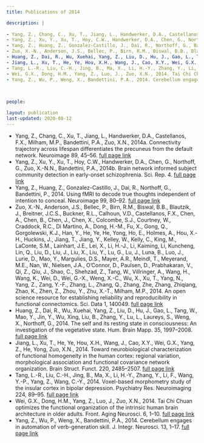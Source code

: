 ```yaml
---
title: Publications of 2014

description: |
 
- Yang, Z., Chang, C., Xu, T., Jiang, L., Handwerker, D.A., Castellanos, F.X., Milham, M.P., Bandettini, P.A., Zuo, X.N., 2014a. Connectivity trajectory across lifespan differentiates the precuneus from the default network. Neuroimage 89, 45–56. [full page link](https://doi.org/10.1016/j.neuroimage.2013.10.039)
- Yang, Z., Xu, Y., Xu, T., Hoy, C.W., Handwerker, D.A., Chen, G., Northoff, G., Zuo, X.-N.N., Bandettini, P.A., 2014b. Brain network informed subject community detection in early-onset schizophrenia. Sci. Rep. 4. [full page link](https://doi.org/10.1038/srep05549)
- Yang, Z., Huang, Z., Gonzalez-Castillo, J., Dai, R., Northoff, G., Bandettini, P., 2014. Using fMRI to decode true thoughts independent of intention to conceal. Neuroimage 99, 80–92. [full page link](https://doi.org/10.1016/j.neuroimage.2014.05.034)
- Zuo, X.-N., Anderson, J.S., Bellec, P., Birn, R.M., Biswal, B.B., Blautzik, J., Breitner, J.C.S., Buckner, R.L., Calhoun, V.D., Castellanos, F.X., Chen, A., Chen, B., Chen, J., Chen, X., Colcombe, S.J., Courtney, W., Craddock, R.C., Di Martino, A., Dong, H.-M., Fu, X., Gong, Q., Gorgolewski, K.J., Han, Y., He, Ye, He, Yong, Ho, E., Holmes, A., Hou, X.-H., Huckins, J., Jiang, T., Jiang, Y., Kelley, W., Kelly, C., King, M., LaConte, S.M., Lainhart, J.E., Lei, X., Li, H.-J., Li, Kaiming, Li, Kuncheng, Lin, Q., Liu, D., Liu, J., Liu, X., Liu, Y., Lu, G., Lu, J., Luna, B., Luo, J., Lurie, D., Mao, Y., Margulies, D.S., Mayer, A.R., Meindl, T., Meyerand, M.E., Nan, W., Nielsen, J.A., O’Connor, D., Paulsen, D., Prabhakaran, V., Qi, Z., Qiu, J., Shao, C., Shehzad, Z., Tang, W., Villringer, A., Wang, H., Wang, K., Wei, D., Wei, G.-X., Weng, X.-C., Wu, X., Xu, T., Yang, N., Yang, Z., Zang, Y.-F., Zhang, L., Zhang, Q., Zhang, Zhe, Zhang, Zhiqiang, Zhao, K., Zhen, Z., Zhou, Y., Zhu, X.-T., Milham, M.P., 2014. An open science resource for establishing reliability and reproducibility in functional connectomics. Sci. Data 1, 140049. [full page link](https://doi.org/10.1038/sdata.2014.49)
- Huang, Z., Dai, R., Wu, Xuehai, Yang, Z., Liu, D., Hu, J., Gao, L., Tang, W., Mao, Y., Jin, Y., Wu, Xing, Liu, B., Zhang, Y., Lu, L., Laureys, S., Weng, X., Northoff, G., 2014. The self and its resting state in consciousness: An investigation of the vegetative state. Hum. Brain Mapp. 35, 1997–2008. [full page link](https://doi.org/10.1002/hbm.22308)
- Jiang, L., Xu, T., He, Ye, Hou, X.H., Wang, J., Cao, X.Y., Wei, G.X., Yang, Z., He, Yong, Zuo, X.N., 2014. Toward neurobiological characterization of functional homogeneity in the human cortex: regional variation, morphological association and functional covariance network organization. Brain Struct. Funct. 220, 2485–2507. [full page link](https://doi.org/10.1007/s00429-014-0795-8)
- Tang, L.-R., Liu, C.-H., Jing, B., Ma, X., Li, H.-Y., Zhang, Y., Li, F., Wang, Y.-P., Yang, Z., Wang, C.-Y., 2014. Voxel-based morphometry study of the insular cortex in bipolar depression. Psychiatry Res. Neuroimaging 224, 89–95. [full page link](https://doi.org/10.1016/j.pscychresns.2014.08.004)
- Wei, G.X., Dong, H.M., Yang, Z., Luo, J., Zuo, X.N., 2014. Tai Chi Chuan optimizes the functional organization of the intrinsic human brain architecture in older adults. Front. Aging Neurosci. 6, 1–10. [full page link](https://doi.org/10.3389/fnagi.2014.00074)
- Yang, Z., Wu, P., Weng, X., Bandettini, P.A., 2014. Cerebellum engages in automation of verb-generation skill. J. Integr. Neurosci. 13, 1–17. [full page link](https://doi.org/10.1142/S0219635214500010)

  
  
people:

layout: publication
last-updated: 2020-08-12
---
```


- Yang, Z., Chang, C., Xu, T., Jiang, L., Handwerker, D.A., Castellanos, F.X., Milham, M.P., Bandettini, P.A., Zuo, X.N., 2014a. Connectivity trajectory across lifespan differentiates the precuneus from the default network. Neuroimage 89, 45–56. [full page link](https://doi.org/10.1016/j.neuroimage.2013.10.039)
- Yang, Z., Xu, Y., Xu, T., Hoy, C.W., Handwerker, D.A., Chen, G., Northoff, G., Zuo, X.-N.N., Bandettini, P.A., 2014b. Brain network informed subject community detection in early-onset schizophrenia. Sci. Rep. 4. [full page link](https://doi.org/10.1038/srep05549)
- Yang, Z., Huang, Z., Gonzalez-Castillo, J., Dai, R., Northoff, G., Bandettini, P., 2014. Using fMRI to decode true thoughts independent of intention to conceal. Neuroimage 99, 80–92. [full page link](https://doi.org/10.1016/j.neuroimage.2014.05.034)
- Zuo, X.-N., Anderson, J.S., Bellec, P., Birn, R.M., Biswal, B.B., Blautzik, J., Breitner, J.C.S., Buckner, R.L., Calhoun, V.D., Castellanos, F.X., Chen, A., Chen, B., Chen, J., Chen, X., Colcombe, S.J., Courtney, W., Craddock, R.C., Di Martino, A., Dong, H.-M., Fu, X., Gong, Q., Gorgolewski, K.J., Han, Y., He, Ye, He, Yong, Ho, E., Holmes, A., Hou, X.-H., Huckins, J., Jiang, T., Jiang, Y., Kelley, W., Kelly, C., King, M., LaConte, S.M., Lainhart, J.E., Lei, X., Li, H.-J., Li, Kaiming, Li, Kuncheng, Lin, Q., Liu, D., Liu, J., Liu, X., Liu, Y., Lu, G., Lu, J., Luna, B., Luo, J., Lurie, D., Mao, Y., Margulies, D.S., Mayer, A.R., Meindl, T., Meyerand, M.E., Nan, W., Nielsen, J.A., O’Connor, D., Paulsen, D., Prabhakaran, V., Qi, Z., Qiu, J., Shao, C., Shehzad, Z., Tang, W., Villringer, A., Wang, H., Wang, K., Wei, D., Wei, G.-X., Weng, X.-C., Wu, X., Xu, T., Yang, N., Yang, Z., Zang, Y.-F., Zhang, L., Zhang, Q., Zhang, Zhe, Zhang, Zhiqiang, Zhao, K., Zhen, Z., Zhou, Y., Zhu, X.-T., Milham, M.P., 2014. An open science resource for establishing reliability and reproducibility in functional connectomics. Sci. Data 1, 140049. [full page link](https://doi.org/10.1038/sdata.2014.49)
- Huang, Z., Dai, R., Wu, Xuehai, Yang, Z., Liu, D., Hu, J., Gao, L., Tang, W., Mao, Y., Jin, Y., Wu, Xing, Liu, B., Zhang, Y., Lu, L., Laureys, S., Weng, X., Northoff, G., 2014. The self and its resting state in consciousness: An investigation of the vegetative state. Hum. Brain Mapp. 35, 1997–2008. [full page link](https://doi.org/10.1002/hbm.22308)
- Jiang, L., Xu, T., He, Ye, Hou, X.H., Wang, J., Cao, X.Y., Wei, G.X., Yang, Z., He, Yong, Zuo, X.N., 2014. Toward neurobiological characterization of functional homogeneity in the human cortex: regional variation, morphological association and functional covariance network organization. Brain Struct. Funct. 220, 2485–2507. [full page link](https://doi.org/10.1007/s00429-014-0795-8)
- Tang, L.-R., Liu, C.-H., Jing, B., Ma, X., Li, H.-Y., Zhang, Y., Li, F., Wang, Y.-P., Yang, Z., Wang, C.-Y., 2014. Voxel-based morphometry study of the insular cortex in bipolar depression. Psychiatry Res. Neuroimaging 224, 89–95. [full page link](https://doi.org/10.1016/j.pscychresns.2014.08.004)
- Wei, G.X., Dong, H.M., Yang, Z., Luo, J., Zuo, X.N., 2014. Tai Chi Chuan optimizes the functional organization of the intrinsic human brain architecture in older adults. Front. Aging Neurosci. 6, 1–10. [full page link](https://doi.org/10.3389/fnagi.2014.00074)
- Yang, Z., Wu, P., Weng, X., Bandettini, P.A., 2014. Cerebellum engages in automation of verb-generation skill. J. Integr. Neurosci. 13, 1–17. [full page link](https://doi.org/10.1142/S0219635214500010)
